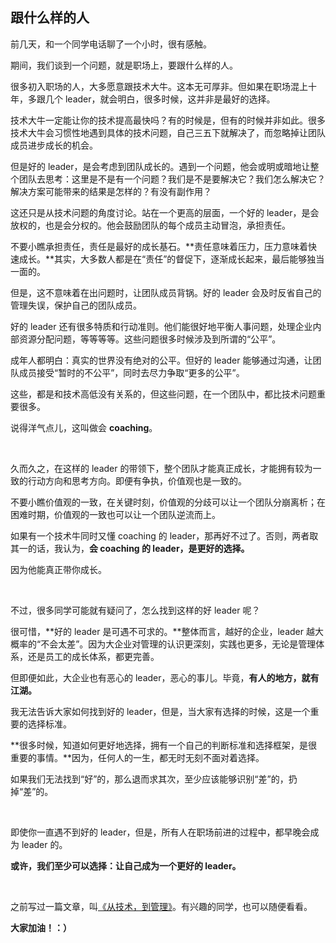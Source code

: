 ## 跟什么样的人

前几天，和一个同学电话聊了一个小时，很有感触。

期间，我们谈到一个问题，就是职场上，要跟什么样的人。

很多初入职场的人，大多愿意跟技术大牛。这本无可厚非。但如果在职场混上十年，多跟几个 leader，就会明白，很多时候，这并非是最好的选择。

技术大牛一定能让你的技术提高最快吗？有的时候是，但有的时候并非如此。很多技术大牛会习惯性地遇到具体的技术问题，自己三五下就解决了，而忽略掉让团队成员进步成长的机会。

但是好的 leader，是会考虑到团队成长的。遇到一个问题，他会或明或暗地让整个团队去思考：这里是不是有一个问题？我们是不是要解决它？我们怎么解决它？解决方案可能带来的结果是怎样的？有没有副作用？

这还只是从技术问题的角度讨论。站在一个更高的层面，一个好的 leader，是会放权的，也是会分权的。他会鼓励团队的每个成员主动冒泡，承担责任。

不要小瞧承担责任，责任是最好的成长基石。**责任意味着压力，压力意味着快速成长。**其实，大多数人都是在“责任”的督促下，逐渐成长起来，最后能够独当一面的。

但是，这不意味着在出问题时，让团队成员背锅。好的 leader 会及时反省自己的管理失误，保护自己的团队成员。

好的 leader 还有很多特质和行动准则。他们能很好地平衡人事问题，处理企业内部资源分配问题，等等等等。这些问题很多时候涉及到所谓的“公平”。

成年人都明白：真实的世界没有绝对的公平。但好的 leader 能够通过沟通，让团队成员接受“暂时的不公平”，同时去尽力争取“更多的公平”。

这些，都是和技术高低没有关系的，但这些问题，在一个团队中，都比技术问题重要很多。

说得洋气点儿，这叫做会 **coaching**。

<br/>

久而久之，在这样的 leader 的带领下，整个团队才能真正成长，才能拥有较为一致的行动方向和思考方向。即便有争执，价值观也是一致的。

不要小瞧价值观的一致，在关键时刻，价值观的分歧可以让一个团队分崩离析；在困难时期，价值观的一致也可以让一个团队逆流而上。

如果有一个技术牛同时又懂 coaching 的 leader，那再好不过了。否则，两者取其一的话，我认为，**会 coaching 的 leader，是更好的选择。**

因为他能真正带你成长。

<br/>

不过，很多同学可能就有疑问了，怎么找到这样的好 leader 呢？

很可惜，**好的 leader 是可遇不可求的。**整体而言，越好的企业，leader 越大概率的“不会太差”。因为大企业对管理的认识更深刻，实践也更多，无论是管理体系，还是员工的成长体系，都更完善。

但即便如此，大企业也有恶心的 leader，恶心的事儿。毕竟，**有人的地方，就有江湖。**

我无法告诉大家如何找到好的 leader，但是，当大家有选择的时候，这是一个重要的选择标准。

**很多时候，知道如何更好地选择，拥有一个自己的判断标准和选择框架，是很重要的事情。**因为，任何人的一生，都无时无刻不面对着选择。

如果我们无法找到“好”的，那么退而求其次，至少应该能够识别“差”的，扔掉“差”的。

<br/>

即使你一直遇不到好的 leader，但是，所有人在职场前进的过程中，都早晚会成为 leader 的。

**或许，我们至少可以选择：让自己成为一个更好的 leader。**

<br/>

之前写过一篇文章，叫[《从技术，到管理》](../2020-02-18/)。有兴趣的同学，也可以随便看看。

**大家加油！：）**